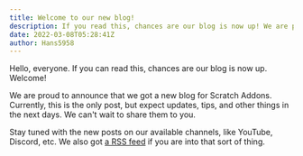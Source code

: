 ```yaml
---
title: Welcome to our new blog!
description: If you read this, chances are our blog is now up! We are proud to annouce that we got a new blog for Scratch Addons.
date: 2022-03-08T05:28:41Z
author: Hans5958
---
```


Hello, everyone. If you can read this, chances are our blog is now up. Welcome!

We are proud to announce that we got a new blog for Scratch Addons. Currently, this is the only post, but expect updates, tips, and other things in the next days. We can't wait to share them to you.

Stay tuned with the new posts on our available channels, like YouTube, Discord, etc. We also got [a RSS feed](https://scratchaddons.com/blog/index.xml) if you are into that sort of thing.